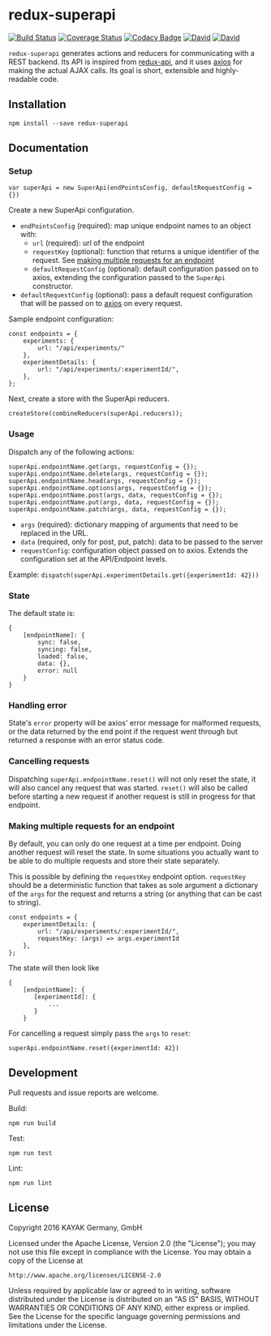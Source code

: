 # redux-superapi

[![Build Status](https://travis-ci.org/kayak/redux-superapi.png?branch=master)](https://travis-ci.org/kayak/redux-superapi)
[![Coverage Status](https://coveralls.io/repos/github/kayak/redux-superapi/badge.svg?branch=master)](https://coveralls.io/github/kayak/redux-superapi?branch=master)
[![Codacy Badge](https://api.codacy.com/project/badge/Grade/5cd791c56f4240728fdb6987c8397072)](https://www.codacy.com/app/remiremi/redux-superapi?utm_source=github.com&amp;utm_medium=referral&amp;utm_content=kayak/redux-superapi&amp;utm_campaign=Badge_Grade)
[![David](https://img.shields.io/david/kayak/redux-superapi.svg)](https://david-dm.org/kayak/redux-superapi)
[![David](https://img.shields.io/david/dev/kayak/redux-superapi.svg)](https://david-dm.org/kayak/redux-superapi)

`redux-superapi` generates actions and reducers for communicating with a REST backend. Its API is inspired from
[redux-api](https://github.com/lexich/redux-api), and it uses [axios](https://github.com/mzabriskie/axios) for making
the actual AJAX calls. Its goal is short, extensible and highly-readable code.

## Installation

`npm install --save redux-superapi`

## Documentation

### Setup

```
var superApi = new SuperApi(endPointsConfig, defaultRequestConfig = {})
```

Create a new SuperApi configuration.

* `endPointsConfig` (required): map unique endpoint names to an object with:
    * `url` (required): url of the endpoint
    * `requestKey` (optional): function that returns a unique identifier of the request. See
      [making multiple requests for an endpoint](#making-multiple-requests-for-an-endpoint)
    * `defaultRequestConfig` (optional): default configuration passed on to axios, extending the configuration passed to the `SuperApi`
constructor.
* `defaultRequestConfig` (optional): pass a default request configuration that will be passed on to
[axios](https://github.com/mzabriskie/axios) on every request.

Sample endpoint configuration:

```
const endpoints = {
    experiments: {
        url: "/api/experiments/"
    },
    experimentDetails: {
        url: "/api/experiments/:experimentId/",
    },
};
```

Next, create a store with the SuperApi reducers.

```
createStore(combineReducers(superApi.reducers));
```

### Usage

Dispatch any of the following actions:

```
superApi.endpointName.get(args, requestConfig = {});
superApi.endpointName.delete(args, requestConfig = {});
superApi.endpointName.head(args, requestConfig = {});
superApi.endpointName.options(args, requestConfig = {});
superApi.endpointName.post(args, data, requestConfig = {});
superApi.endpointName.put(args, data, requestConfig = {});
superApi.endpointName.patch(args, data, requestConfig = {});
```

* `args` (required): dictionary mapping of arguments that need to be replaced in the URL.
* `data` (required, only for post, put, patch): data to be passed to the server
* `requestConfig`: configuration object passed on to axios. Extends the configuration set at the API/Endpoint levels.

Example: `dispatch(superApi.experimentDetails.get({experimentId: 42}))`

### State

The default state is:

```
{
    [endpointName]: {
        sync: false,
        syncing: false,
        loaded: false,
        data: {},
        error: null
    }
}
```

### Handling error

State's `error` property will be axios' error message for malformed requests, or the data returned
by the end point if the request went through but returned a response with an error status code.

### Cancelling requests

Dispatching `superApi.endpointName.reset()` will not only reset the state, it will also cancel any request that was
started. `reset()` will also be called before starting a new request if another request is still in progress for that
endpoint.

### Making multiple requests for an endpoint

By default, you can only do one request at a time per endpoint. Doing another request will reset the state. In some
situations you actually want to be able to do multiple requests and store their state separately.

This is possible by defining the `requestKey` endpoint option. `requestKey` should be a deterministic function that
takes as sole argument a dictionary of the `args` for the request and returns a string (or anything that can be cast to
string).

```
const endpoints = {
    experimentDetails: {
        url: "/api/experiments/:experimentId/",
        requestKey: (args) => args.experimentId
    },
};
```

The state will then look like

```
{
    [endpointName]: {
       [experimentId]: {
           ...
       }
    }
```

For cancelling a request simply pass the `args` to `reset`:

```
superApi.endpointName.reset({experimentId: 42})
```

## Development

Pull requests and issue reports are welcome.

Build:

`npm run build`

Test:

`npm run test`

Lint:

`npm run lint`

## License

Copyright 2016 KAYAK Germany, GmbH

Licensed under the Apache License, Version 2.0 (the "License"); you may not use this file except in compliance with the License. You may obtain a copy of the License at

    http://www.apache.org/licenses/LICENSE-2.0

Unless required by applicable law or agreed to in writing, software distributed under the License is distributed on an "AS IS" BASIS, WITHOUT WARRANTIES OR CONDITIONS OF ANY KIND, either express or implied. See the License for the specific language governing permissions and limitations under the License.
